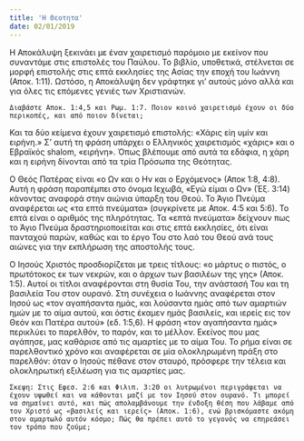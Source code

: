 ```yaml
---
title: 'Η Θεοτητα'
date: 02/01/2019
---
```


Η Αποκάλυψη ξεκινάει με έναν χαιρετισμό παρόμοιο με εκείνον που συναντάμε στις επιστολές του Παύλου. Το βιβλίο, υποθετικά, στέλνεται σε μορφή επιστολής στις επτά εκκλησίες της Ασίας την εποχή του Ιωάννη (Αποκ. 1:11). Ωστόσο, η Αποκάλυψη δεν γράφτηκε γι’ αυτούς μόνο αλλά και για όλες τις επόμενες γενιές των Χριστιανών. 

`Διαβάστε Αποκ. 1:4,5 και Ρωμ. 1:7. Ποιον κοινό χαιρετισμό έχουν οι δύο περικοπές, και από ποιον δίνεται;`

Και τα δύο κείμενα έχουν χαιρετισμό επιστολής: «Χάρις είη υμίν και ειρήνη.» Σ’ αυτή τη φράση υπάρχει ο Ελληνικός χαιρετισμός «χάρις» και ο Εβραϊκός shalom, «ειρήνη». Όπως βλέπουμε από αυτά τα εδάφια, η χάρη και η ειρήνη δίνονται από  τα τρία Πρόσωπα της Θεότητας. 

Ο Θεός Πατέρας είναι «ο Ων και ο Ην και ο Ερχόμενος» (Αποκ 1:8, 4:8). Αυτή η φράση παραπέμπει στο όνομα Ιεχωβά, «Εγώ είμαι ο Ων» (Έξ. 3:14) κάνοντας αναφορά στην αιώνια ύπαρξη του Θεού. Το Άγιο Πνεύμα αναφέρεται ως «τα επτά πνεύματα» (συγκρίνετε με Αποκ. 4:5 και 5:6). Το επτά είναι ο αριθμός της πληρότητας. Τα «επτά πνεύματα» δείχνουν πως το Άγιο Πνεύμα δραστηριοποιείται και στις επτά εκκλησίες, ότι είναι πανταχού παρών, καθώς και το έργο Του στο λαό του Θεού ανά τους αιώνες για την εκπλήρωση της αποστολής τους.

Ο Ιησούς Χριστός προσδιορίζεται με τρεις τίτλους: «ο μάρτυς ο πιστός, ο πρωτότοκος εκ των νεκρών, και ο άρχων των βασιλέων της γης» (Αποκ. 1:5). Αυτοί οι τίτλοι αναφέρονται στη θυσία Του, την ανάστασή Του και τη βασιλεία Του στον ουρανό. Στη συνέχεια ο Ιωάννης αναφέρεται στον Ιησού ως «τον αγαπήσαντα ημάς, και λούσαντα ημάς από των αμαρτιών ημών με το αίμα αυτού, και όστις έκαμεν ημάς βασιλείς, και ιερείς εις τον Θεόν και Πατέρα αυτού» (εδ. 1:5,6). Η φράση «τον αγαπήσαντα ημάς» περικλύει το παρελθόν, το παρόν, και το μέλλον. Εκείνος που μας αγάπησε, μας καθάρισε από τις αμαρτίες με το αίμα Του. Το ρήμα είναι σε παρελθοντικό χρόνο και αναφέρεται σε μία ολοκληρωμένη πράξη στο παρελθόν: όταν ο Ιησούς πέθανε στον σταυρό, πρόσφερε την τέλεια και ολοκληρωτική εξιλέωση για τις αμαρτίες μας.

`Σκεψη: Στις Εφεσ. 2:6 και Φιλιπ. 3:20 οι λυτρωμένοι περιγράφεται να έχουν υψωθεί και να κάθονται μαζί με τον Ιησού στον ουρανό. Τι μπορεί να σημαίνει αυτό, και πώς απολαμβάνουμε την ένδοξη θέση που λάβαμε από τον Χριστό ως «βασιλείς και ιερείς» (Αποκ. 1:6), ενώ βρισκόμαστε ακόμη στον αμαρτωλό αυτόν κόσμο; Πώς θα πρέπει αυτό το γεγονός να επηρεάσει τον τρόπο που ζούμε;`